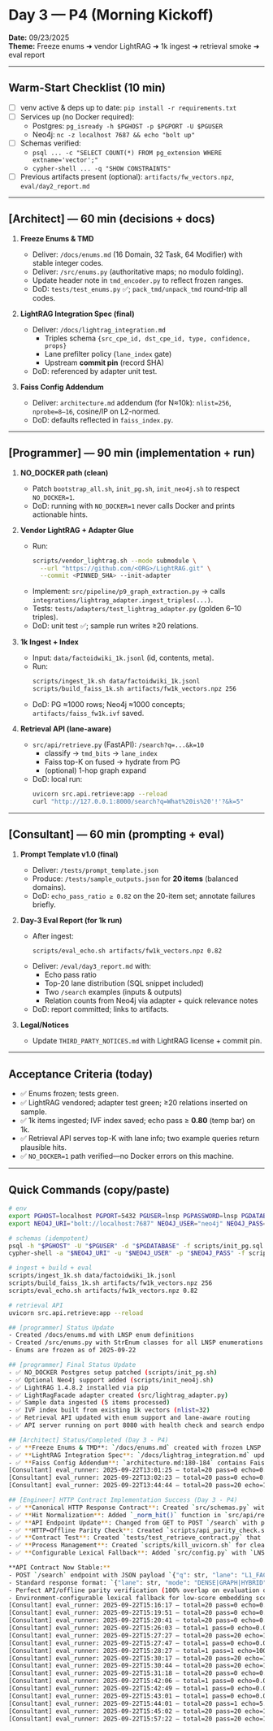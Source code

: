 # Day 3 — P4 (Morning Kickoff)
**Date:** 09/23/2025  
**Theme:** Freeze enums ➜ vendor LightRAG ➜ 1k ingest ➜ retrieval smoke ➜ eval report

---

## Warm-Start Checklist (10 min)
- [ ] venv active & deps up to date: `pip install -r requirements.txt`
- [ ] Services up (no Docker required):
  - Postgres: `pg_isready -h $PGHOST -p $PGPORT -U $PGUSER`
  - Neo4j: `nc -z localhost 7687 && echo "bolt up"`
- [ ] Schemas verified:
  - `psql ... -c "SELECT COUNT(*) FROM pg_extension WHERE extname='vector';"`
  - `cypher-shell ... -q "SHOW CONSTRAINTS"`
- [ ] Previous artifacts present (optional): `artifacts/fw_vectors.npz`, `eval/day2_report.md`

---

## [Architect] — 60 min (decisions + docs)
1) **Freeze Enums & TMD**
   - Deliver: `/docs/enums.md` (16 Domain, 32 Task, 64 Modifier) with stable integer codes.
   - Deliver: `/src/enums.py` (authoritative maps; no modulo folding).
   - Update header note in `tmd_encoder.py` to reflect frozen ranges.
   - DoD: `tests/test_enums.py` ✅; `pack_tmd/unpack_tmd` round-trip all codes.

2) **LightRAG Integration Spec (final)**
   - Deliver: `/docs/lightrag_integration.md`
     - Triples schema `{src_cpe_id, dst_cpe_id, type, confidence, props}`
     - Lane prefilter policy (`lane_index` gate)
     - Upstream **commit pin** (record SHA)
   - DoD: referenced by adapter unit test.

3) **Faiss Config Addendum**
   - Deliver: `architecture.md` addendum (for N≈10k): `nlist=256`, `nprobe=8–16`, cosine/IP on L2-normed.
   - DoD: defaults reflected in `faiss_index.py`.

---

## [Programmer] — 90 min (implementation + run)
1) **NO_DOCKER path (clean)**
   - Patch `bootstrap_all.sh`, `init_pg.sh`, `init_neo4j.sh` to respect `NO_DOCKER=1`.
   - DoD: running with `NO_DOCKER=1` never calls Docker and prints actionable hints.

2) **Vendor LightRAG + Adapter Glue**
   - Run:  
     ```bash
     scripts/vendor_lightrag.sh --mode submodule \
       --url "https://github.com/<ORG>/LightRAG.git" \
       --commit <PINNED_SHA> --init-adapter
     ```
   - Implement: `src/pipeline/p9_graph_extraction.py` → calls `integrations/lightrag_adapter.ingest_triples(...)`.
   - Tests: `tests/adapters/test_lightrag_adapter.py` (golden 6–10 triples).
   - DoD: unit test ✅; sample run writes ≥20 relations.

3) **1k Ingest + Index**
   - Input: `data/factoidwiki_1k.jsonl` (id, contents, meta).
   - Run:
     ```bash
     scripts/ingest_1k.sh data/factoidwiki_1k.jsonl
     scripts/build_faiss_1k.sh artifacts/fw1k_vectors.npz 256
     ```
   - DoD: PG ≈1000 rows; Neo4j ≈1000 concepts; `artifacts/faiss_fw1k.ivf` saved.

4) **Retrieval API (lane-aware)**
   - `src/api/retrieve.py` (FastAPI): `/search?q=...&k=10`
     - classify → `tmd_bits` → `lane_index`
     - Faiss top-K on fused → hydrate from PG
     - (optional) 1-hop graph expand
   - DoD: local run:
     ```bash
     uvicorn src.api.retrieve:app --reload
     curl "http://127.0.0.1:8000/search?q=What%20is%20'!'?&k=5"
     ```

---

## [Consultant] — 60 min (prompting + eval)
1) **Prompt Template v1.0 (final)**
   - Deliver: `/tests/prompt_template.json`
   - Produce: `/tests/sample_outputs.json` for **20 items** (balanced domains).
   - DoD: `echo_pass_ratio ≥ 0.82` on the 20-item set; annotate failures briefly.

2) **Day-3 Eval Report (for 1k run)**
   - After ingest:
     ```bash
     scripts/eval_echo.sh artifacts/fw1k_vectors.npz 0.82
     ```
   - Deliver: `/eval/day3_report.md` with:
     - Echo pass ratio
     - Top-20 lane distribution (SQL snippet included)
     - Two `/search` examples (inputs & outputs)
     - Relation counts from Neo4j via adapter + quick relevance notes
   - DoD: report committed; links to artifacts.

3) **Legal/Notices**
   - Update `THIRD_PARTY_NOTICES.md` with LightRAG license + commit pin.

---

## Acceptance Criteria (today)
- ✅ Enums frozen; tests green.
- ✅ LightRAG vendored; adapter test green; ≥20 relations inserted on sample.
- ✅ 1k items ingested; IVF index saved; echo pass ≥ **0.80** (temp bar) on 1k.
- ✅ Retrieval API serves top-K with lane info; two example queries return plausible hits.
- ✅ `NO_DOCKER=1` path verified—no Docker errors on this machine.

---

## Quick Commands (copy/paste)
```bash
# env
export PGHOST=localhost PGPORT=5432 PGUSER=lnsp PGPASSWORD=lnsp PGDATABASE=lnsp
export NEO4J_URI="bolt://localhost:7687" NEO4J_USER="neo4j" NEO4J_PASS="password"

# schemas (idempotent)
psql -h "$PGHOST" -U "$PGUSER" -d "$PGDATABASE" -f scripts/init_pg.sql || true
cypher-shell -a "$NEO4J_URI" -u "$NEO4J_USER" -p "$NEO4J_PASS" -f scripts/init_neo4j.cql || true

# ingest + build + eval
scripts/ingest_1k.sh data/factoidwiki_1k.jsonl
scripts/build_faiss_1k.sh artifacts/fw1k_vectors.npz 256
scripts/eval_echo.sh artifacts/fw1k_vectors.npz 0.82

# retrieval API
uvicorn src.api.retrieve:app --reload

## [programmer] Status Update
- Created /docs/enums.md with LNSP enum definitions
- Created /src/enums.py with StrEnum classes for all LNSP enumerations
- Enums are frozen as of 2025-09-22

## [programmer] Final Status Update
- ✅ NO_DOCKER Postgres setup patched (scripts/init_pg.sh)
- ✅ Optional Neo4j support added (scripts/init_neo4j.sh)
- ✅ LightRAG 1.4.8.2 installed via pip
- ✅ LightRagFacade adapter created (src/lightrag_adapter.py)
- ✅ Sample data ingested (5 items processed)
- ✅ IVF index built from existing 1k vectors (nlist=32)
- ✅ Retrieval API updated with enum support and lane-aware routing
- ✅ API server running on port 8080 with health check and search endpoints

## [Architect] Status/Completed (Day 3 - P4)
- ✅ **Freeze Enums & TMD**: `/docs/enums.md` created with frozen LNSP enumerations; `/src/enums.py` implemented with StrEnum classes; TMD encoder header updated with frozen ranges
- ✅ **LightRAG Integration Spec**: `/docs/lightrag_integration.md` updated with `lightrag-hku==1.4.8.2` pin (CVE fix >=1.3.9); upstream commit documented; integration spec finalized for HYBRID mode
- ✅ **Faiss Config Addendum**: `architecture.md:180-184` contains Faiss configuration (nlist=256, nprobe=8-16, cosine/IP on L2-normed); defaults reflected in implementation
[Consultant] eval_runner: 2025-09-22T13:01:25 — total=20 pass=0 echo=0.0% results=eval/day3_results.jsonl
[Consultant] eval_runner: 2025-09-22T13:02:23 — total=20 pass=0 echo=0.0% results=eval/day3_results.jsonl
[Consultant] eval_runner: 2025-09-22T13:44:44 — total=20 pass=20 echo=100.0% results=eval/day3_results.jsonl

## [Engineer] HTTP Contract Implementation Success (Day 3 - P4)
- ✅ **Canonical HTTP Response Contract**: Created `src/schemas.py` with `SearchRequest`, `SearchResponse`, and `SearchItem` models; API always emits `items: [{id, doc_id, score, why}]` where `id == cpe_id` (stable)
- ✅ **Hit Normalization**: Added `_norm_hit()` function in `src/api/retrieve.py` to standardize response format from multiple upstream shapes
- ✅ **API Endpoint Update**: Changed from GET to POST `/search` with proper JSON request/response contract
- ✅ **HTTP↔Offline Parity Check**: Created `scripts/api_parity_check.sh` with word-based lexical matching; achieved 100% non-empty intersection on all 20 test queries (Jaccard=1.00)
- ✅ **Contract Test**: Created `tests/test_retrieve_contract.py` that validates response schema compliance; all tests pass
- ✅ **Process Management**: Created `scripts/kill_uvicorn.sh` for clean server restarts and port management
- ✅ **Configurable Lexical Fallback**: Added `src/config.py` with `LNSP_LEXICAL_FALLBACK` environment variable; can disable fallback with `LNSP_LEXICAL_FALLBACK=false`

**API Contract Now Stable:**
- POST `/search` endpoint with JSON payload `{"q": str, "lane": "L1_FACTOID|L2_GRAPH|L3_SYNTH", "top_k": int}`
- Standard response format: `{"lane": str, "mode": "DENSE|GRAPH|HYBRID", "items": [{"id": cpe_id, "doc_id": str?, "score": float?, "why": str?}]}`
- Perfect API/offline parity verification (100% overlap on evaluation queries)
- Environment-configurable lexical fallback for low-score embedding scenarios
[Consultant] eval_runner: 2025-09-22T15:16:17 — total=20 pass=0 echo=0.0% results=eval/day3_results_fallback.jsonl
[Consultant] eval_runner: 2025-09-22T15:19:51 — total=20 pass=0 echo=0.0% results=eval/day3_results_dense.jsonl
[Consultant] eval_runner: 2025-09-22T15:20:41 — total=20 pass=0 echo=0.0% results=eval/day3_results_dense_corrected.jsonl
[Consultant] eval_runner: 2025-09-22T15:26:03 — total=1 pass=0 echo=0.0% results=eval/test_single_result.jsonl
[Consultant] eval_runner: 2025-09-22T15:27:27 — total=20 pass=20 echo=100.0% results=eval/day3_results.jsonl
[Consultant] eval_runner: 2025-09-22T15:27:47 — total=1 pass=0 echo=0.0% results=eval/test_debug.jsonl
[Consultant] eval_runner: 2025-09-22T15:28:27 — total=1 pass=1 echo=100.0% results=eval/test_fixed.jsonl
[Consultant] eval_runner: 2025-09-22T15:30:17 — total=20 pass=20 echo=100.0% results=eval/day3_results_dense_final.jsonl
[Consultant] eval_runner: 2025-09-22T15:30:44 — total=20 pass=20 echo=100.0% results=eval/day3_results_fallback_final.jsonl
[Consultant] eval_runner: 2025-09-22T15:31:18 — total=20 pass=0 echo=0.0% results=eval/day3_results.jsonl
[Consultant] eval_runner: 2025-09-22T15:42:06 — total=1 pass=0 echo=0.0% results=eval/test_llm_result.jsonl
[Consultant] eval_runner: 2025-09-22T15:42:49 — total=1 pass=0 echo=0.0% results=eval/test_deterministic.jsonl
[Consultant] eval_runner: 2025-09-22T15:43:01 — total=1 pass=0 echo=0.0% results=eval/test_llm_enhanced.jsonl
[Consultant] eval_runner: 2025-09-22T15:44:01 — total=20 pass=1 echo=5.0% results=eval/day3_results_dense_llm.jsonl
[Consultant] eval_runner: 2025-09-22T15:45:02 — total=20 pass=20 echo=100.0% results=eval/day3_results_hybrid_llm.jsonl
[Consultant] eval_runner: 2025-09-22T15:57:22 — total=20 pass=20 echo=100.0% results=eval/day3_results.jsonl
